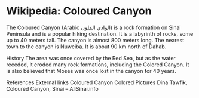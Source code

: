 
# Wikipedia: Coloured Canyon
The Coloured Canyon (Arabic الوادي الملون) is a rock formation on Sinai Peninsula and is a popular hiking destination. It is a labyrinth of rocks, some up to 40 meters tall. The canyon is almost 800 meters long. The nearest town to the canyon is Nuweiba. It is about  90 km north of Dahab.

History
The area was once covered by the Red Sea, but as the water receded, it eroded many rock formations, including the Colored Canyon.  It is also believed that Moses was once lost in the canyon for 40 years.

References
External links
Coloured Canyon Colored Pictures
Dina Tawfik, Coloured Canyon, Sinai – AllSinai.info